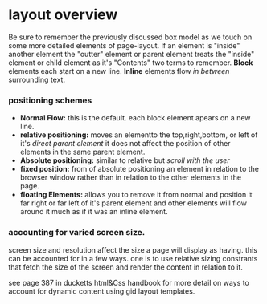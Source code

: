 # layout overview

Be sure to remember the previously discussed box model as we touch on some more detailed elements of page-layout. 
If an element is "inside" another element the "outter" element or parent element treats the "inside" element or child element as it's "Contents" two terms to remember. **Block** elements each start on a new line. **Inline** elements flow *in between* surrounding text. 

### positioning schemes

- **Normal Flow:** this is the default. each block element apears on a new line. 
- **relative positioning:** moves an elementto the top,right,bottom, or left of it's *direct parent element* it does not affect the position of other elements in the same parent element.
- **Absolute positioning:** similar to relative but *scroll with the user*
- **fixed position:** from of absolute positioning an element in relation to the browser window rather than in relation to the other elements in the page.
- **floating Elements:** allows you to remove it from normal and position it far right or far left of it's parent element and other elements will flow around it much as if it was an inline element. 

### accounting for varied screen size. 

screen size and resolution affect the size a page will display as having. this can be accounted for in a few ways. one is to use relative sizing constrants that fetch the size of the screen and render the content in relation to it. 

see page 387 in ducketts html&Css handbook for more detail on ways to account for dynamic content using gid layout templates. 

